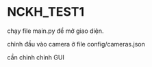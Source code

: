 # NCKH_TEST1
chạy file main.py để mở giao diện.

chỉnh đầu vào camera ở file config/cameras.json

cần chỉnh chỉnh GUI